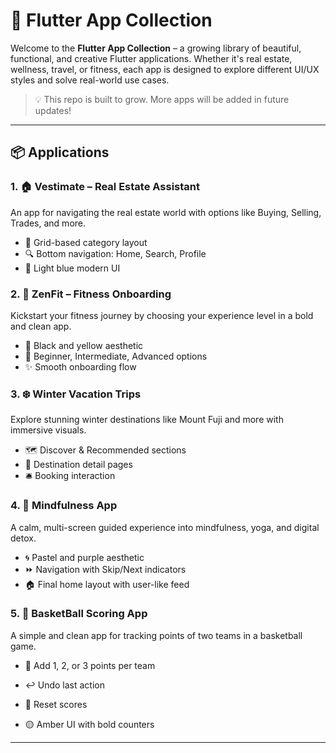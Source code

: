 # 🚀 Flutter App Collection

Welcome to the **Flutter App Collection** – a growing library of beautiful, functional, and creative Flutter applications. Whether it's real estate, wellness, travel, or fitness, each app is designed to explore different UI/UX styles and solve real-world use cases.

> 💡 This repo is built to grow. More apps will be added in future updates!

---

## 📦 Applications

### 1. 🏠 **Vestimate – Real Estate Assistant**
An app for navigating the real estate world with options like Buying, Selling, Trades, and more.

- 🧱 Grid-based category layout
- 🔍 Bottom navigation: Home, Search, Profile
- 🎨 Light blue modern UI

### 2. 💪 **ZenFit – Fitness Onboarding**
Kickstart your fitness journey by choosing your experience level in a bold and clean app.

- 🖤 Black and yellow aesthetic
- 👤 Beginner, Intermediate, Advanced options
- ✨ Smooth onboarding flow

### 3. ❄️ **Winter Vacation Trips**
Explore stunning winter destinations like Mount Fuji and more with immersive visuals.

- 🗺️ Discover & Recommended sections
- 📍 Destination detail pages
- 🛎️ Booking interaction

### 4. 🧘 **Mindfulness App**
A calm, multi-screen guided experience into mindfulness, yoga, and digital detox.

- 🌀 Pastel and purple aesthetic
- ⏩ Navigation with Skip/Next indicators
- 🏠 Final home layout with user-like feed

### 5. 🏀 BasketBall Scoring App
A simple and clean app for tracking points of two teams in a basketball game.

- 🔢 Add 1, 2, or 3 points per team

- ↩️ Undo last action

- 🔄 Reset scores

- 🟡 Amber UI with bold counters

---
